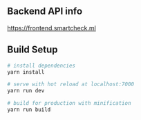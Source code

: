 ## Backend API info
https://frontend.smartcheck.ml

## Build Setup

``` bash
# install dependencies
yarn install

# serve with hot reload at localhost:7000
yarn run dev

# build for production with minification
yarn run build
```
